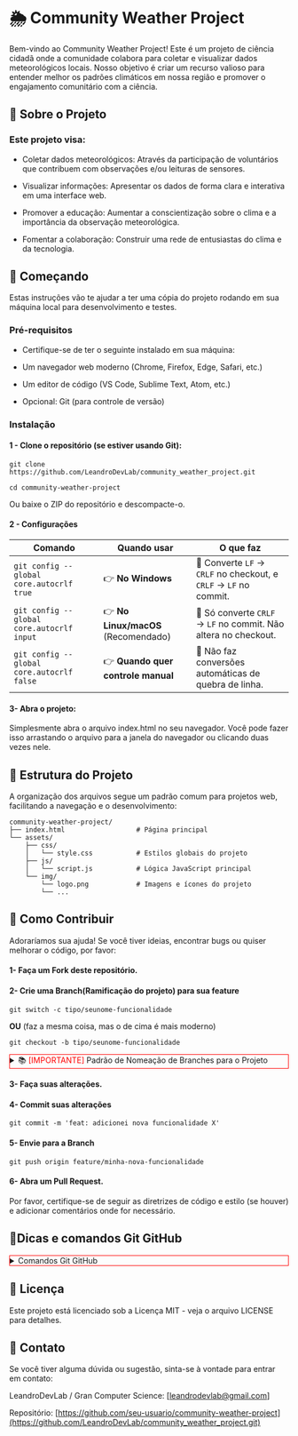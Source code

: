 # 🌦️ Community Weather Project
Bem-vindo ao Community Weather Project! Este é um projeto de ciência cidadã onde a comunidade colabora para coletar e visualizar dados meteorológicos locais. Nosso objetivo é criar um recurso valioso para entender melhor os padrões climáticos em nossa região e promover o engajamento comunitário com a ciência.

## 🌟 Sobre o Projeto
### Este projeto visa:

* Coletar dados meteorológicos: Através da participação de voluntários que contribuem com observações e/ou leituras de sensores.

* Visualizar informações: Apresentar os dados de forma clara e interativa em uma interface web.

* Promover a educação: Aumentar a conscientização sobre o clima e a importância da observação meteorológica.

* Fomentar a colaboração: Construir uma rede de entusiastas do clima e da tecnologia.

## 🚀 Começando
Estas instruções vão te ajudar a ter uma cópia do projeto rodando em sua máquina local para desenvolvimento e testes.

### Pré-requisitos

* Certifique-se de ter o seguinte instalado em sua máquina:

* Um navegador web moderno (Chrome, Firefox, Edge, Safari, etc.)

* Um editor de código (VS Code, Sublime Text, Atom, etc.)

* Opcional: Git (para controle de versão)

### Instalação

#### 1 - Clone o repositório (se estiver usando Git):

```
git clone https://github.com/LeandroDevLab/community_weather_project.git

cd community-weather-project
```

Ou baixe o ZIP do repositório e descompacte-o.
#### 2 - Configurações
| Comando                                   | Quando usar                         | O que faz                                                         |
| ----------------------------------------- | ----------------------------------- | ----------------------------------------------------------------- |
| `git config --global core.autocrlf true`  | 👉 **No Windows**                   | 🔄 Converte `LF` → `CRLF` no checkout, e `CRLF` → `LF` no commit. |
| `git config --global core.autocrlf input` | 👉 **No Linux/macOS** (Recomendado) | 🔄 Só converte `CRLF` → `LF` no commit. Não altera no checkout.   |
| `git config --global core.autocrlf false` | 👉 **Quando quer controle manual**  | 🚫 Não faz conversões automáticas de quebra de linha.             |

#### 3- Abra o projeto:

Simplesmente abra o arquivo index.html no seu navegador. Você pode fazer isso arrastando o arquivo para a janela do navegador ou clicando duas vezes nele.

## 📂 Estrutura do Projeto
A organização dos arquivos segue um padrão comum para projetos web, facilitando a navegação e o desenvolvimento:

```
community-weather-project/
├── index.html                  # Página principal
└── assets/
    ├── css/
    │   └── style.css           # Estilos globais do projeto
    ├── js/
    │   └── script.js           # Lógica JavaScript principal
    └── img/
        └── logo.png            # Imagens e ícones do projeto
        └── ...
```

## 🤝 Como Contribuir
Adoraríamos sua ajuda! Se você tiver ideias, encontrar bugs ou quiser melhorar o código, por favor:

#### 1- Faça um Fork deste repositório.

#### 2- Crie uma Branch(Ramificação do projeto) para sua feature 
```
git switch -c tipo/seunome-funcionalidade
```
<b>OU</b> (faz a mesma coisa, mas o de cima é mais moderno)
```
git checkout -b tipo/seunome-funcionalidade
```

<details style="border:1px solid #ff0000">
<summary>📚 <span style="color:red">[IMPORTANTE]</span> Padrão de Nomeação de Branches para o Projeto</summary>

## ✅ Padrão profissional para nomear branches em equipes:
### Onde:
- **`tipo`** = O tipo da branch (qual a função dela)
- **`nome-pessoa`** = Quem está trabalhando nela (opcional, mas muito útil em times)
- **`descrição`** = Descreve o que essa branch faz

---

## 🔥 Tipos mais comuns de branch:

| 🔧 **Tipo** | 📝 **Uso**                                |
|--------------|-------------------------------------------|
| **feature/** | Nova funcionalidade                      |
| **fix/**     | Correção de bug                          |
| **hotfix/**  | Correção urgente (em produção)           |
| **chore/**   | Tarefa de manutenção (ex.: dependências) |
| **refactor/**| Melhorias no código (sem mudar função)   |
| **docs/**    | Documentação (README, Wiki, etc.)        |
| **test/**    | Testes                                   |

---

## 🎯 Exemplos aplicados:

### 🔥 Para funcionalidades:
```
git switch -c feature/leandro-readme
```
ou
```
git checkout -b feature/pedro-login-page
git checkout -b feature/maria-cadastro-usuario
git checkout -b feature/joao-dashboard
```

shell
Copy
Edit

### 🐛 Para bugs:
git checkout -b fix/pedro-botao-nao-funciona

shell
Copy
Edit

### 🚑 Hotfix urgente:
git checkout -b hotfix/pedro-corrige-erro-login

shell
Copy
Edit

### 📜 Documentação:
git checkout -b docs/maria-atualiza-readme

yaml
Copy
Edit

---

## 🏗️ Fluxo básico recomendado:

1. Cria a branch:
git checkout -b feature/seu-nome-descricao

markdown
Copy
Edit

2. Faz o desenvolvimento.

3. Dá push:
git push origin feature/seu-nome-descricao

markdown
Copy
Edit

4. Abre um **Pull Request (PR)** para a `main`.

5. O PR é revisado e aprovado.

6. Faz merge na `main`.

</details>

#### 3- Faça suas alterações.

#### 4- Commit suas alterações 
```
git commit -m 'feat: adicionei nova funcionalidade X'
```

#### 5- Envie para a Branch 
```
git push origin feature/minha-nova-funcionalidade
```

#### 6- Abra um Pull Request.

Por favor, certifique-se de seguir as diretrizes de código e estilo (se houver) e adicionar comentários onde for necessário.

## 🔎Dicas e comandos Git GitHub
<details style="border:1px solid #ff0000">
<summary>Comandos Git GitHub</summary>
## 🚀 Principais Comandos Git e GitHub

### 🔧 Git - Linha de Comando

| Comando                                          | Descrição                                              |
|--------------------------------------------------|--------------------------------------------------------|
| `git init`                                       | Inicializa um novo repositório Git local               |
| `git clone URL`                                  | Clona um repositório remoto para sua máquina           |
| `git status`                                     | Mostra o status dos arquivos (modificados, staged)     |
| `git add nome-do-arquivo`                        | Adiciona arquivo específico para staging (preparo)     |
| `git add .`                                      | Adiciona **todos os arquivos modificados**            |
| `git commit -m "mensagem"`                       | Cria um commit com uma mensagem descritiva            |
| `git push origin nome-da-branch`                 | Envia (push) os commits locais para o GitHub           |
| `git pull origin nome-da-branch`                 | Atualiza seu repositório local com o remoto (fetch + merge) |
| `git branch`                                     | Lista todas as branches locais                        |
| `git branch nome-da-branch`                      | Cria uma nova branch                                  |
| `git checkout nome-da-branch`                    | Troca para uma branch existente                       |
| `git checkout -b nome-da-branch`                 | Cria e troca para uma nova branch                     |
| `git switch nome-da-branch`                      | ✅ (Moderno) Troca para uma branch existente           |
| `git switch -c nome-da-branch`                   | ✅ (Moderno) Cria e troca para uma nova branch         |
| `git merge nome-da-branch`                       | Faz merge da branch informada na branch atual         |
| `git log`                                        | Exibe o histórico dos commits                         |
| `git remote -v`                                  | Mostra os repositórios remotos conectados             |
| `git fetch`                                      | Busca atualizações do remoto, mas **não faz merge**   |
| `git reset --hard HEAD`                          | ⚠️ Descarta todas as alterações não commitadas        |
| `git stash`                                      | Salva alterações temporariamente (sem commitar)       |
| `git stash pop`                                  | Recupera alterações salvas no stash                   |
| `git pull --rebase`                              | Atualiza seu branch local sem criar commit de merge extra |
| `git push --set-upstream origin nome-da-branch`  | Faz push de uma branch nova e a conecta ao remoto     |

---

### 🌐 GitHub - Interface Web

| Ação no GitHub             | Descrição                                              |
|----------------------------|--------------------------------------------------------|
| **Fork**                   | Cria uma cópia do repositório na sua conta GitHub     |
| **Pull Request (PR)**      | Solicita que suas alterações sejam revisadas e mescladas |
| **Merge Pull Request**     | Aprova e integra as alterações da branch no repositório |
| **Review Changes**         | Avalia um PR: aprova, comenta ou solicita mudanças    |
| **Settings > Branches**    | Configura regras de proteção das branches             |
| **Invite Collaborator**    | Adiciona colaboradores no repositório                 |
| **Compare & Pull Request** | Cria um PR a partir de uma branch para outra          |

---

✅ **Dica:** Use sempre `git status` e `git log` para acompanhar o que está acontecendo no seu repositório!
</details>

## 📝 Licença
Este projeto está licenciado sob a Licença MIT - veja o arquivo LICENSE para detalhes.

## 📧 Contato
Se você tiver alguma dúvida ou sugestão, sinta-se à vontade para entrar em contato:

LeandroDevLab / Gran Computer Science: [leandrodevlab@gmail.com]

Repositório: [https://github.com/seu-usuario/community-weather-project](https://github.com/LeandroDevLab/community_weather_project.git) 